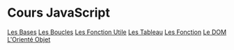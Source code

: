 # Cours JavaScript

[Les Bases]()
[Les Boucles]()
[Les Fonction Utile]()
[Les Tableau]()
[Les Fonction]()
[Le DOM]()
[L'Orienté Objet]()
